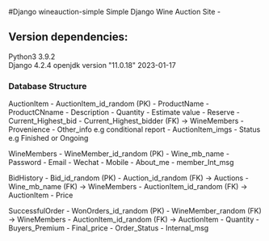 #Django wineauction-simple
Simple Django Wine Auction Site - 


## Version dependencies:
            
Python3  3.9.2  
Django 4.2.4
openjdk version "11.0.18" 2023-01-17



### Database Structure

AuctionItem
    - AuctionItem_id_random (PK)
    - ProductName
    - ProductCNname
    - Description
    - Quantity
    - Estimate value
    - Reserve
    - Current_Highest_bid
    - Current_Highest_bidder (FK) -> WineMembers
    - Provenience
    - Other_info e.g conditional report
    - AuctionItem_imgs
    - Status e.g Finished or Ongoing

WineMembers
    - WineMember_id_random (PK)
    - Wine_mb_name
    - Password
    - Email
    - Wechat
    - Mobile
    - About_me
    - member_Int_msg


BidHistory
    - Bid_id_random (PK) 
    - Auction_id_random (FK) -> Auctions
    - Wine_mb_name (FK) -> WineMembers
    - AuctionItem_id_random (FK) -> AuctionItem
    - Price

SuccessfulOrder
    - WonOrders_id_random (PK)
    - WineMember_random (FK) -> WineMembers
    - AuctionItem_id_random (FK) -> AuctionItem
    - Quantity
    - Buyers_Premium
    - Final_price
    - Order_Status
    - Internal_msg


